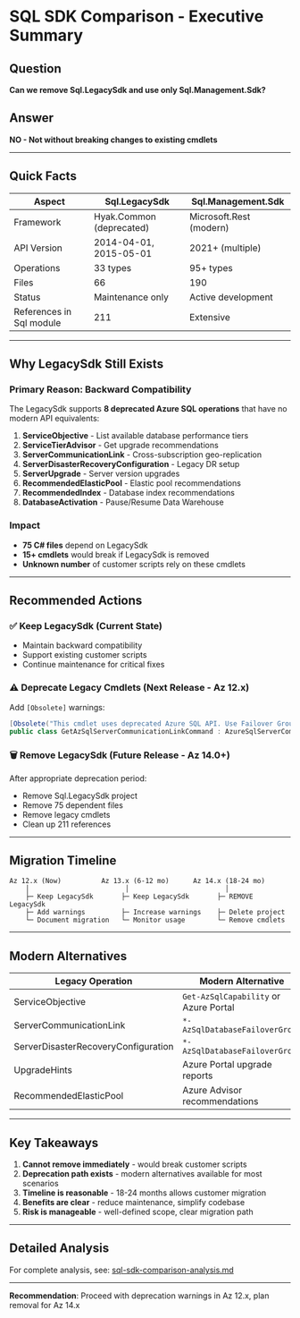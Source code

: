 # SQL SDK Comparison - Executive Summary

## Question
**Can we remove Sql.LegacySdk and use only Sql.Management.Sdk?**

## Answer
**NO - Not without breaking changes to existing cmdlets**

---

## Quick Facts

| Aspect | Sql.LegacySdk | Sql.Management.Sdk |
|--------|---------------|-------------------|
| Framework | Hyak.Common (deprecated) | Microsoft.Rest (modern) |
| API Version | 2014-04-01, 2015-05-01 | 2021+ (multiple) |
| Operations | 33 types | 95+ types |
| Files | 66 | 190 |
| Status | Maintenance only | Active development |
| References in Sql module | 211 | Extensive |

---

## Why LegacySdk Still Exists

### Primary Reason: **Backward Compatibility**

The LegacySdk supports **8 deprecated Azure SQL operations** that have no modern API equivalents:

1. **ServiceObjective** - List available database performance tiers
2. **ServiceTierAdvisor** - Get upgrade recommendations  
3. **ServerCommunicationLink** - Cross-subscription geo-replication
4. **ServerDisasterRecoveryConfiguration** - Legacy DR setup
5. **ServerUpgrade** - Server version upgrades
6. **RecommendedElasticPool** - Elastic pool recommendations
7. **RecommendedIndex** - Database index recommendations
8. **DatabaseActivation** - Pause/Resume Data Warehouse

### Impact
- **75 C# files** depend on LegacySdk
- **15+ cmdlets** would break if LegacySdk is removed
- **Unknown number** of customer scripts rely on these cmdlets

---

## Recommended Actions

### ✅ Keep LegacySdk (Current State)
- Maintain backward compatibility
- Support existing customer scripts
- Continue maintenance for critical fixes

### ⚠️ Deprecate Legacy Cmdlets (Next Release - Az 12.x)
Add `[Obsolete]` warnings:
```csharp
[Obsolete("This cmdlet uses deprecated Azure SQL API. Use Failover Groups instead. Will be removed in Az 14.0.")]
public class GetAzSqlServerCommunicationLinkCommand : AzureSqlServerCommunicationLinkCmdletBase
```

### 🗑️ Remove LegacySdk (Future Release - Az 14.0+)
After appropriate deprecation period:
- Remove Sql.LegacySdk project
- Remove 75 dependent files
- Remove legacy cmdlets
- Clean up 211 references

---

## Migration Timeline

```
Az 12.x (Now)          Az 13.x (6-12 mo)      Az 14.x (18-24 mo)
    │                        │                        │
    ├─ Keep LegacySdk       ├─ Keep LegacySdk       ├─ REMOVE LegacySdk
    ├─ Add warnings         ├─ Increase warnings    ├─ Delete project
    └─ Document migration   └─ Monitor usage        └─ Remove cmdlets
```

---

## Modern Alternatives

| Legacy Operation | Modern Alternative |
|------------------|-------------------|
| ServiceObjective | `Get-AzSqlCapability` or Azure Portal |
| ServerCommunicationLink | `*-AzSqlDatabaseFailoverGroup` |
| ServerDisasterRecoveryConfiguration | `*-AzSqlDatabaseFailoverGroup` |
| UpgradeHints | Azure Portal upgrade reports |
| RecommendedElasticPool | Azure Advisor recommendations |

---

## Key Takeaways

1. **Cannot remove immediately** - would break customer scripts
2. **Deprecation path exists** - modern alternatives available for most scenarios
3. **Timeline is reasonable** - 18-24 months allows customer migration
4. **Benefits are clear** - reduce maintenance, simplify codebase
5. **Risk is manageable** - well-defined scope, clear migration path

---

## Detailed Analysis

For complete analysis, see: [sql-sdk-comparison-analysis.md](./sql-sdk-comparison-analysis.md)

---

**Recommendation**: Proceed with deprecation warnings in Az 12.x, plan removal for Az 14.x
